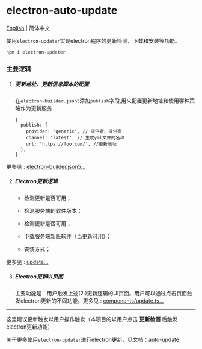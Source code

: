 # electron-auto-update

[English](README.md) | 简体中文

使用`electron-updater`实现electron程序的更新检测、下载和安装等功能。

```sh
npm i electron-updater
```

### 主要逻辑

1. ##### 更新地址、更新信息脚本的配置

   在`electron-builder.json5`添加`publish`字段,用来配置更新地址和使用哪种策略作为更新服务

   ```json5
   {
     publish: {
       provider: 'generic', // 提供者、提供商
       channel: 'latest', // 生成yml文件的名称
       url: 'https://foo.com/', //更新地址
     },
   }
   ```

更多见 : [electron-builder.json5...](xxx)

2. ##### Electron更新逻辑

   - 检测更新是否可用；

   - 检测服务端的软件版本；

   - 检测更新是否可用；

   - 下载服务端新版软件（当更新可用）；
   - 安装方式；

更多见 : [update...](https://github.com/electron-vite/electron-vite-react/blob/main/electron/main/update.ts)

3. ##### Electron更新UI页面

   主要功能是：用户触发上述(2.)更新逻辑的UI页面。用户可以通过点击页面触发electron更新的不同功能。更多见 : [components/update.ts...](https://github.com/electron-vite/electron-vite-react/tree/main/src/components/update/index.tsx)

---

这里建议更新触发以用户操作触发（本项目的以用户点击 **更新检测** 后触发electron更新功能）

关于更多使用`electron-updater`进行electron更新，见文档：[auto-update](https://www.electron.build/.html)
